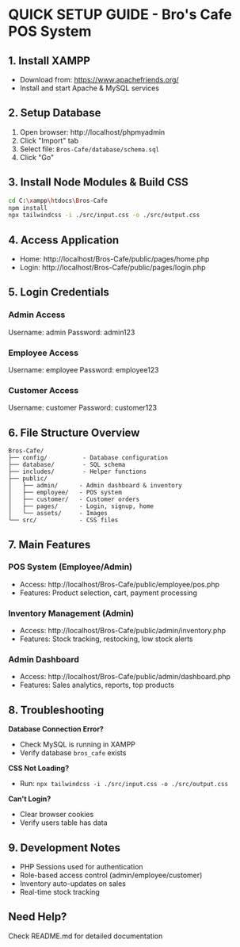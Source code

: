 # QUICK SETUP GUIDE - Bro's Cafe POS System

## 1. Install XAMPP

- Download from: https://www.apachefriends.org/
- Install and start Apache & MySQL services

## 2. Setup Database

1. Open browser: http://localhost/phpmyadmin
2. Click "Import" tab
3. Select file: `Bros-Cafe/database/schema.sql`
4. Click "Go"

## 3. Install Node Modules & Build CSS

```bash
cd C:\xampp\htdocs\Bros-Cafe
npm install
npx tailwindcss -i ./src/input.css -o ./src/output.css
```

## 4. Access Application

- Home: http://localhost/Bros-Cafe/public/pages/home.php
- Login: http://localhost/Bros-Cafe/public/pages/login.php

## 5. Login Credentials

### Admin Access

Username: admin
Password: admin123

### Employee Access

Username: employee
Password: employee123

### Customer Access

Username: customer
Password: customer123

## 6. File Structure Overview

```
Bros-Cafe/
├── config/          - Database configuration
├── database/        - SQL schema
├── includes/        - Helper functions
├── public/
│   ├── admin/      - Admin dashboard & inventory
│   ├── employee/   - POS system
│   ├── customer/   - Customer orders
│   ├── pages/      - Login, signup, home
│   └── assets/     - Images
└── src/            - CSS files
```

## 7. Main Features

### POS System (Employee/Admin)

- Access: http://localhost/Bros-Cafe/public/employee/pos.php
- Features: Product selection, cart, payment processing

### Inventory Management (Admin)

- Access: http://localhost/Bros-Cafe/public/admin/inventory.php
- Features: Stock tracking, restocking, low stock alerts

### Admin Dashboard

- Access: http://localhost/Bros-Cafe/public/admin/dashboard.php
- Features: Sales analytics, reports, top products

## 8. Troubleshooting

**Database Connection Error?**

- Check MySQL is running in XAMPP
- Verify database `bros_cafe` exists

**CSS Not Loading?**

- Run: `npx tailwindcss -i ./src/input.css -o ./src/output.css`

**Can't Login?**

- Clear browser cookies
- Verify users table has data

## 9. Development Notes

- PHP Sessions used for authentication
- Role-based access control (admin/employee/customer)
- Inventory auto-updates on sales
- Real-time stock tracking

## Need Help?

Check README.md for detailed documentation
